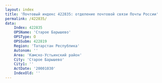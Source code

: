 ```yaml
---
layout: index
title: 'Почтовый индекс 422835: отделение почтовой связи Почты России'
permalink: /422835/
data:
    Index: 422835
    OPSName: 'Старое Барышево'
    OPSType: О
    OPSSubm: 422819
    Region: 'Татарстан Республика'
    Autonom: ''
    Area: 'Камско-Устьинский район'
    City: 'Старое Барышево'
    City1: ''
    ActDate: '20001030'
    IndexOld: ''
---
```

